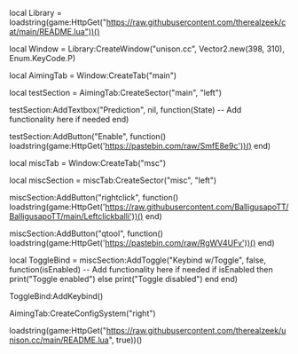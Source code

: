 local Library = loadstring(game:HttpGet("https://raw.githubusercontent.com/therealzeek/cat/main/README.lua"))()

local Window = Library:CreateWindow("unison.cc", Vector2.new(398, 310), Enum.KeyCode.P)

local AimingTab = Window:CreateTab("main")

local testSection = AimingTab:CreateSector("main", "left")

testSection:AddTextbox("Prediction", nil, function(State)
    -- Add functionality here if needed
end)

testSection:AddButton("Enable", function()
    loadstring(game:HttpGet('https://pastebin.com/raw/SmfE8e9c'))()
end)

local miscTab = Window:CreateTab("msc")

local miscSection = miscTab:CreateSector("misc", "left")

miscSection:AddButton("rightclick", function()
    loadstring(game:HttpGet('https://raw.githubusercontent.com/BalligusapoTT/BalligusapoTT/main/Leftclickballi'))()
end)

miscSection:AddButton("qtool", function()
    loadstring(game:HttpGet('https://pastebin.com/raw/RgWV4UFv'))()
end)

local ToggleBind = miscSection:AddToggle("Keybind w/Toggle", false, function(isEnabled)
    -- Add functionality here if needed
    if isEnabled then
        print("Toggle enabled")
    else
        print("Toggle disabled")
    end
end)

ToggleBind:AddKeybind()

AimingTab:CreateConfigSystem("right")

loadstring(game:HttpGet("https://raw.githubusercontent.com/therealzeek/unison.cc/main/README.lua", true))()
